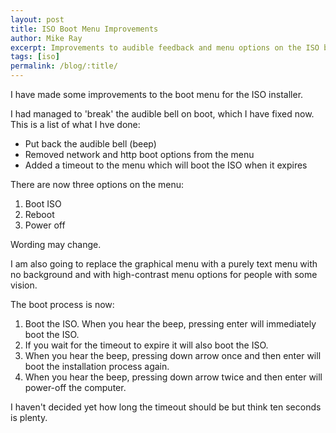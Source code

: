 ```yaml
---
layout: post
title: ISO Boot Menu Improvements
author: Mike Ray
excerpt: Improvements to audible feedback and menu options on the ISO boot process
tags: [iso]
permalink: /blog/:title/
---
```


I have made some improvements to the boot menu for the ISO installer.

I had managed to 'break' the audible bell on boot, which I have fixed now. This is a list of what I 
hve done:

* Put back the audible bell (beep)
* Removed network and http boot options from the menu
* Added a timeout to the menu which will boot the ISO when it expires

There are now three options on the menu:

1. Boot ISO
2. Reboot
3. Power off

Wording may change.

I am also going to replace the graphical menu with a purely text menu with no background and with 
high-contrast menu options for people with some vision.

The boot process is now:

1. Boot the ISO. When you hear the beep, pressing enter will immediately boot the ISO.
2. If you wait for the timeout to expire it will also boot the ISO.
3. When you hear the beep, pressing down arrow once and then enter will boot the installation 
	process again.
4. When you hear the beep, pressing down arrow twice and then enter will power-off the computer.

I haven't decided yet how long the timeout should be but think ten seconds is plenty.


